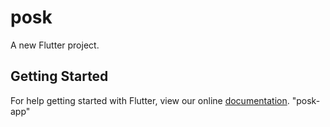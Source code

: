 # posk

A new Flutter project.

## Getting Started

For help getting started with Flutter, view our online
[documentation](https://flutter.io/).
"posk-app" 
